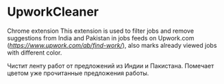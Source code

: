 # UpworkCleaner
Chrome extension
This extension is used to filter jobs and remove suggestions from India
and Pakistan in jobs feeds on Upwork.com
(_https://www.upwork.com/ab/find-work/_),
also marks already viewed jobs with different color.


Чистит ленту работ от предложений из Индии и Пакистана.
Помечает цветом уже прочитанные предложения работы.
